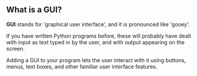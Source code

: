 ## What is a GUI?

**GUI** stands for 'graphical user interface', and it is pronounced like 'gooey'. 

If you have written Python programs before, these will probably have dealt with input as text typed in by the user, and with output appearing on the screen. 

Adding a GUI to your program lets the user interact with it using buttons, menus, text boxes, and other familiar user interface features.
